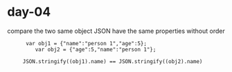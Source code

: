 # day-04

compare the two same object JSON have the same properties without order

          var obj1 = {"name":"person 1","age":5};
             var obj2 = {"age":5,"name":"person 1"};

         JSON.stringify((obj1).name) == JSON.stringify((obj2).name)
